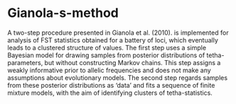 # Gianola-s-method

A two-step procedure presented in Gianola et al. (2010). is implemented for analysis of FST statistics obtained for a battery of loci,
which eventually leads to a clustered structure of values. The first step uses a simple Bayesian model
for drawing samples from posterior distributions of tetha-parameters, but without constructing Markov
chains. This step assigns a weakly informative prior to allelic frequencies and does not make any
assumptions about evolutionary models. The second step regards samples from these posterior
distributions as ‘data’ and fits a sequence of finite mixture models, with the aim of identifying
clusters of tetha-statistics.
